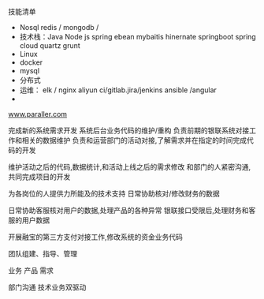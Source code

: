 技能清单

- Nosql redis / mongodb / 
- 技术栈：Java Node  js spring ebean mybaitis hinernate springboot spring cloud  quartz grunt 
- Linux
- docker
- mysql
- 分布式
- 运维：  elk / nginx  aliyun  ci/gitlab.jira/jenkins ansible /angular
- 


www.paraller.com


完成新的系统需求开发
系统后台业务代码的维护/重构
负责前期的银联系统对接工作和相关的数据维护
负责和运营部门的活动对接,了解需求并在指定的时间完成代码的开发

维护活动之后的代码,数据统计,和活动上线之后的需求修改
和部门的人紧密沟通,共同完成项目的开发

为各岗位的人提供力所能及的技术支持
日常协助核对/修改财务的数据

日常协助客服核对用户的数据,处理产品的各种异常
银联接口受限后,处理财务和客服的用户数据

开展融宝的第三方支付对接工作,修改系统的资金业务代码

团队组建、指导、管理

业务 产品 需求 

部门沟通  技术业务双驱动

